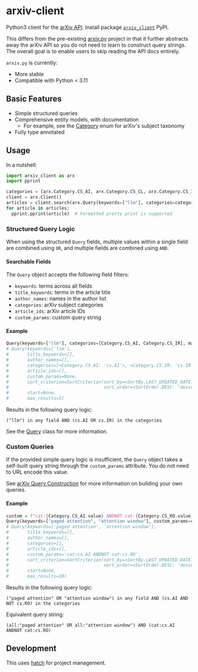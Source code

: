 # arxiv-client

Python3 client for the [arXiv API](https://info.arxiv.org/help/api/user-manual.html).
Install package [`arxiv_client`](https://pypi.org/project/arxiv-client/) PyPI.

This differs from the pre-existing [arxiv.py](https://github.com/lukasschwab/arxiv.py) project 
in that it further abstracts away the arXiv API so you do not need to learn to construct
query strings. The overall goal is to enable users to skip reading the API docs entirely.

`arxiv.py` is currently:

- More stable
- Compatible with Python < 3.11

## Basic Features

- Simple structured queries
- Comprehensive entity models, with documentation
  - For example, see the [Category](src/arxiv_client/category.py) enum for arXiv's subject taxonomy
- Fully type annotated

## Usage

In a nutshell:

```py
import arxiv_client as arx
import pprint

categories = [arx.Category.CS_AI, arx.Category.CS_CL, arx.Category.CS_IR]
client = arx.Client()
articles = client.search(arx.Query(keywords=["llm"], categories=categories, max_results=2))
for article in articles:
  pprint.pprint(article)  # Formatted pretty print is supported
```

### Structured Query Logic

When using the structured `Query` fields, multiple values within a single field are combined using `OR`, 
and multiple fields are combined using `AND`.

#### Searchable Fields

The `Query` object accepts the following field filters:

- `keywords`: terms across all fields
- `title_keywords`: terms in the article title
- `author_names`: names in the author list
- `categories`: arXiv subject categories
- `article_ids`: arXiv article IDs
- `custom_params`: custom query string

#### Example

```py
Query(keywords=["llm"], categories=[Category.CS_AI, Category.CS_IR], max_results=5)
# Query(keywords=['llm'],
#       title_keywords=[],
#       author_names=[],
#       categories=[<Category.CS_AI: 'cs.AI'>, <Category.CS_IR: 'cs.IR'>],
#       article_ids=[],
#       custom_params=None,
#       sort_criterion=SortCriterion(sort_by=<SortBy.LAST_UPDATED_DATE: 'lastUpdatedDate'>,
#                                    sort_order=<SortOrder.DESC: 'descending'>),
#       start=None,
#       max_results=5)
```

Results in the following query logic:

```
("llm") in any field AND (cs.AI OR cs.IR) in the categories
```

See the [Query](src/arxiv_client/query.py) class for more information.

### Custom Queries

If the provided simple query logic is insufficient, the `Query` object takes a self-built query string through the `custom_params` attribute. You do not need to URL encode this value.

See [arXiv Query Construction](https://info.arxiv.org/help/api/user-manual.html#51-details-of-query-construction) for more information on building your own queries.

#### Example

```py
custom = f"cat:{Category.CS_AI.value} ANDNOT cat:{Category.CS_RO.value}"
Query(keywords=["paged attention", "attention window"], custom_params=custom)
# Query(keywords=['paged attention', 'attention window'],
#       title_keywords=[],
#       author_names=[],
#       categories=[],
#       article_ids=[],
#       custom_params='cat:cs.AI ANDNOT cat:cs.RO',
#       sort_criterion=SortCriterion(sort_by=<SortBy.LAST_UPDATED_DATE: 'lastUpdatedDate'>,
#                                    sort_order=<SortOrder.DESC: 'descending'>),
#       start=None,
#       max_results=10)
```

Results in the following query logic:

```
("paged attention" OR "attention window") in any field AND (cs.AI AND NOT cs.RO) in the categories
```

Equivalent query string:

```
(all:"paged attention" OR all:"attention window") AND (cat:cs.AI ANDNOT cat:cs.RO)
```

## Development

This uses [hatch](https://hatch.pypa.io/latest/) for project management.
